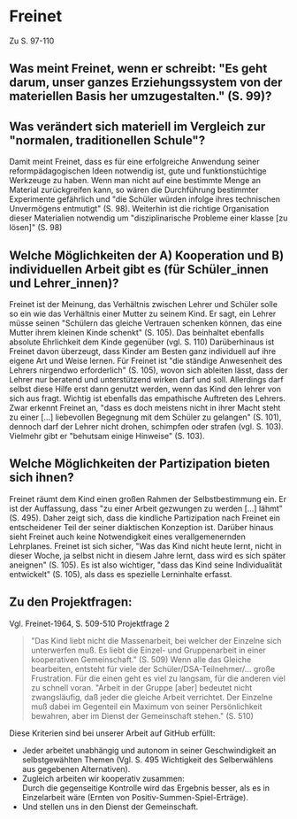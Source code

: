 # Freinet
Zu S. 97-110

## Was meint Freinet, wenn er schreibt: "Es geht darum, unser ganzes Erziehungssystem von der materiellen Basis her umzugestalten." (S. 99)?
## Was verändert sich materiell im Vergleich zur "normalen, traditionellen Schule"?
Damit meint Freinet, dass es für eine erfolgreiche Anwendung seiner reformpädagogischen Ideen notwendig ist, gute und funktionstüchtige Werkzeuge zu haben.
Wenn man nicht auf eine bestimmte Menge an Material zurückgreifen kann, so wären die Durchführung bestimmter Experimente gefährlich und "die Schüler würden infolge ihres technischen Unvermögens entmutigt" (S. 98).
Weiterhin ist die richtige Organisation dieser Materialien notwendig um "disziplinarische Probleme einer klasse [zu lösen]" (S. 98)

## Welche Möglichkeiten der A) Kooperation und B) individuellen Arbeit gibt es (für Schüler_innen und Lehrer_innen)?
Freinet ist der Meinung, das Verhältnis zwischen Lehrer und Schüler solle so ein wie das Verhältnis einer Mutter zu seinem Kind.
Er sagt, ein Lehrer müsse seinen "Schülern das gleiche Vertrauen schenken können, das eine Mutter ihrem kleinen Kinde schenkt" (S. 105).
Das beinhaltet ebenfalls absolute Ehrlichkeit dem Kinde gegenüber (vgl. S. 110)
Darüberhinaus ist Freinet davon überzeugt, dass Kinder am Besten ganz individuell auf ihre eigene Art und Weise lernen.
Für Freinet ist "die ständige Anwesenheit des Lehrers nirgendwo erforderlich" (S. 105), wovon sich ableiten lässt, dass der Lehrer nur beratend und unterstützend wirken darf und soll.
Allerdings darf selbst diese Hilfe erst dann genutzt werden, wenn das Kind den lehrer von sich aus fragt.
Wichtig ist ebenfalls das empathische Auftreten des Lehrers.
Zwar erkennt Freinet an, "dass es doch meistens nicht in ihrer Macht steht zu einer [...] liebevollen Begegnung mit dem Schüler zu gelangen" (S. 101), dennoch darf der Lehrer nicht drohen, schimpfen oder strafen (vgl. S. 103).
Vielmehr gibt er "behutsam einige Hinweise" (S. 103).

## Welche Möglichkeiten der Partizipation bieten sich ihnen?
Freinet räumt dem Kind einen großen Rahmen der Selbstbestimmung ein.
Er ist der Auffassung, dass "zu einer Arbeit gezwungen zu werden [...] lähmt" (S. 495).
Daher zeigt sich, dass die kindliche Partizipation nach Freinet ein entscheidener Teil der seiner diaktischen Konzeption ist.
Darüber hinaus sieht Freinet auch keine Notwendigkeit eines verallgemenernden Lehrplanes.
Freinet ist sich sicher, "Was das Kind nicht heute lernt, nicht in dieser Woche, ja selbst nicht in diesem Jahre lernt, dass wird es sich später aneignen" (S. 105).
Es ist also wichtiger, "dass das Kind seine Individualität entwickelt" (S. 105), als dass es spezielle Lerninhalte erfasst.


## Zu den Projektfragen:
Vgl. Freinet-1964, S. 509-510
Projektfrage 2
> "Das Kind liebt nicht die Massenarbeit, bei welcher der Einzelne sich unterwerfen muß. Es liebt die Einzel- und Gruppenarbeit in einer kooperativen Gemeinschaft." (S. 509)
Wenn alle das Gleiche bearbeiten, entsteht für viele der Schüler/DSA-Teilnehmer/... große Frustration.
Für die einen geht es viel zu langsam, für die anderen viel zu schnell voran.
>"Arbeit in der Gruppe [aber] bedeutet nicht zwangsläufig, daß jeder die gleiche Arbeit verrichtet. Der Einzelne muß dabei im Gegenteil ein Maximum von seiner Persönlichkeit bewahren, aber im Dienst der Gemeinschaft stehen." (S. 510)

Diese Kriterien sind bei unserer Arbeit auf GitHub erfüllt:
- Jeder arbeitet unabhängig und autonom in seiner Geschwindigkeit an selbstgewählten Themen (Vgl. S. 495 Wichtigkeit des Selberwählens aus gegebenen Alternativen).
- Zugleich arbeiten wir kooperativ zusammen:  
Durch die gegenseitige Kontrolle wird das Ergebnis besser, als es in Einzelarbeit wäre (Ernten von Positiv-Summen-Spiel-Erträge).
- Und stellen uns in den Dienst der Gemeinschaft.
